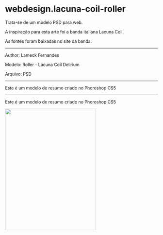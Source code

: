 # webdesign.lacuna-coil-roller
Trata-se de um modelo PSD para web.

<p>A inspiração para esta arte foi a banda italiana Lacuna Coil.</p>
<p>As fontes foram baixadas no site da banda.</p>

<hr>
<p>Author: Lameck Fernandes</p>
<p>Modelo: Roller - Lacuna Coil Delirium</p>
<p>Arquivo: PSD</p>

<hr>
<p>Este é um modelo de resumo criado no Phoroshop CS5</p>

<hr>
<p>Este é um modelo de resumo criado no Phoroshop CS5</p>
<img src="https://s26.postimg.org/798zeetqx/Lacuna-_Coil-_Delirum-web_Design.jpg" width="300" height="400">
